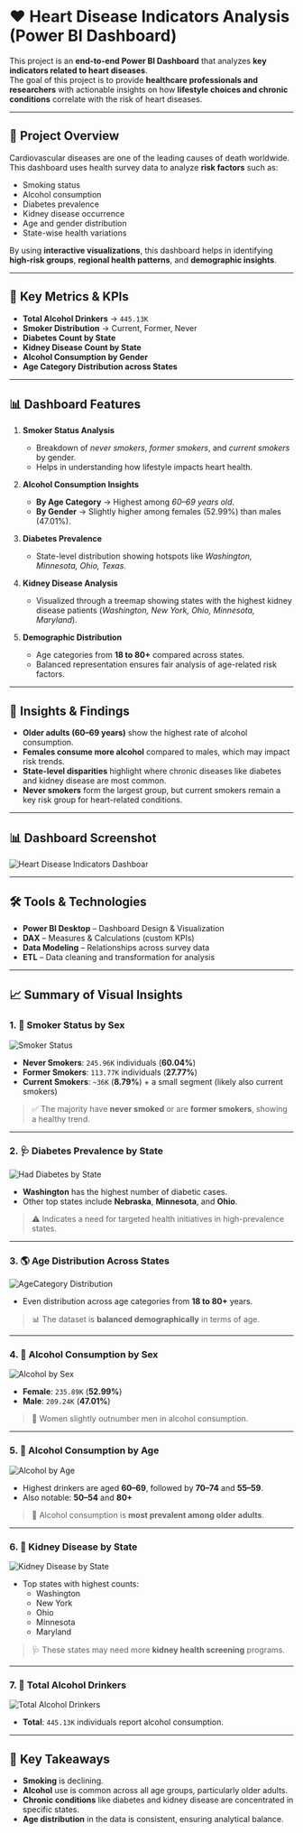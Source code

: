 # ❤️ Heart Disease Indicators Analysis (Power BI Dashboard)

This project is an **end-to-end Power BI Dashboard** that analyzes **key indicators related to heart diseases**.  
The goal of this project is to provide **healthcare professionals and researchers** with actionable insights on how **lifestyle choices and chronic conditions** correlate with the risk of heart diseases.  

---

## 🚀 Project Overview
Cardiovascular diseases are one of the leading causes of death worldwide.  
This dashboard uses health survey data to analyze **risk factors** such as:  
- Smoking status  
- Alcohol consumption  
- Diabetes prevalence  
- Kidney disease occurrence  
- Age and gender distribution  
- State-wise health variations  

By using **interactive visualizations**, this dashboard helps in identifying **high-risk groups**, **regional health patterns**, and **demographic insights**.

---

## 🔑 Key Metrics & KPIs
- **Total Alcohol Drinkers** → `445.13K`  
- **Smoker Distribution** → Current, Former, Never  
- **Diabetes Count by State**  
- **Kidney Disease Count by State**  
- **Alcohol Consumption by Gender**  
- **Age Category Distribution across States**  

---

## 📊 Dashboard Features
1. **Smoker Status Analysis**  
   - Breakdown of *never smokers*, *former smokers*, and *current smokers* by gender.  
   - Helps in understanding how lifestyle impacts heart health.  

2. **Alcohol Consumption Insights**  
   - **By Age Category** → Highest among *60–69 years old*.  
   - **By Gender** → Slightly higher among females (52.99%) than males (47.01%).  

3. **Diabetes Prevalence**  
   - State-level distribution showing hotspots like *Washington, Minnesota, Ohio, Texas*.  

4. **Kidney Disease Analysis**  
   - Visualized through a treemap showing states with the highest kidney disease patients (*Washington, New York, Ohio, Minnesota, Maryland*).  

5. **Demographic Distribution**  
   - Age categories from **18 to 80+** compared across states.  
   - Balanced representation ensures fair analysis of age-related risk factors.  

---

## 🎯 Insights & Findings
- **Older adults (60–69 years)** show the highest rate of alcohol consumption.  
- **Females consume more alcohol** compared to males, which may impact risk trends.  
- **State-level disparities** highlight where chronic diseases like diabetes and kidney disease are most common.  
- **Never smokers** form the largest group, but current smokers remain a key risk group for heart-related conditions.  

---

## 📊 Dashboard Screenshot
![Heart Disease Indicators Dashboar](PowerBi%20Project%202.jpg)

---

## 🛠️ Tools & Technologies
- **Power BI Desktop** – Dashboard Design & Visualization  
- **DAX** – Measures & Calculations (custom KPIs)  
- **Data Modeling** – Relationships across survey data  
- **ETL** – Data cleaning and transformation for analysis  


---
## 📈 Summary of Visual Insights

### 1. 🚬 Smoker Status by Sex

![Smoker Status](https://github.com/akanksha7218/PowerBi--Data-Analysis-2/blob/main/B2%201.png)

- **Never Smokers**: `245.96K` individuals (**60.04%**)
- **Former Smokers**: `113.77K` individuals (**27.77%**)
- **Current Smokers**: `~36K` (**8.79%**) + a small segment (likely also current smokers)

> ✅ The majority have **never smoked** or are **former smokers**, showing a healthy trend.

---

### 2. 🩺 Diabetes Prevalence by State

![Had Diabetes by State](https://github.com/akanksha7218/PowerBi--Data-Analysis-2/blob/main/B2%202.png)

- **Washington** has the highest number of diabetic cases.
- Other top states include **Nebraska**, **Minnesota**, and **Ohio**.
  
> ⚠️ Indicates a need for targeted health initiatives in high-prevalence states.

---

### 3. 🌎 Age Distribution Across States

![AgeCategory Distribution](https://github.com/akanksha7218/PowerBi--Data-Analysis-2/blob/main/B2%203.png)

- Even distribution across age categories from **18 to 80+** years.
  
> 📊 The dataset is **balanced demographically** in terms of age.

---

### 4. 🍻 Alcohol Consumption by Sex

![Alcohol by Sex](https://github.com/akanksha7218/PowerBi--Data-Analysis-2/blob/main/B2%204.png)

- **Female**: `235.89K` (**52.99%**)
- **Male**: `209.24K` (**47.01%**)

> 👩 Women slightly outnumber men in alcohol consumption.

---

### 5. 🍷 Alcohol Consumption by Age

![Alcohol by Age](https://github.com/akanksha7218/PowerBi--Data-Analysis-2/blob/main/B2%205.png)

- Highest drinkers are aged **60–69**, followed by **70–74** and **55–59**.
- Also notable: **50–54** and **80+**

> 🧓 Alcohol consumption is **most prevalent among older adults**.

---

### 6. 🧬 Kidney Disease by State

![Kidney Disease by State](images/kidney_disease_by_state.png)

- Top states with highest counts:
  - Washington
  - New York
  - Ohio
  - Minnesota
  - Maryland

> 🩺 These states may need more **kidney health screening** programs.

---

### 7. 🔢 Total Alcohol Drinkers

![Total Alcohol Drinkers](images/total_alcohol_drinkers.png)

- **Total**: `445.13K` individuals report alcohol consumption.

---

## 📌 Key Takeaways

- **Smoking** is declining.
- **Alcohol** use is common across all age groups, particularly older adults.
- **Chronic conditions** like diabetes and kidney disease are concentrated in specific states.
- **Age distribution** in the data is consistent, ensuring analytical balance.




